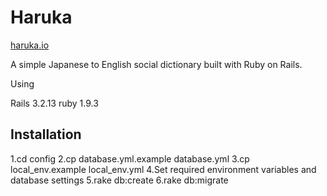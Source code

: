 Haruka
======

[haruka.io](https://www.haruka.io)

A simple Japanese to English social dictionary built with Ruby on Rails.

Using

Rails 3.2.13
ruby 1.9.3

Installation
------

1.cd config
2.cp database.yml.example database.yml
3.cp local_env.example local_env.yml
4.Set required environment variables and database settings
5.rake db:create
6.rake db:migrate
